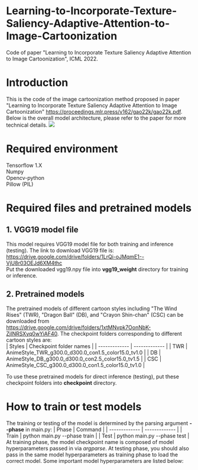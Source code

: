 # Learning-to-Incorporate-Texture-Saliency-Adaptive-Attention-to-Image-Cartoonization
Code of paper "Learning to Incorporate Texture Saliency Adaptive Attention to Image Cartoonization", ICML 2022.

# Introduction
This is the code of the image cartoonization method proposed in paper "Learning to Incorporate Texture Saliency Adaptive Attention to Image Cartoonization" <https://proceedings.mlr.press/v162/gao22k/gao22k.pdf>. Below is the overall model architecture, please refer to the paper for more technical details.
<image src="images/architecture.jpg">

# Required environment
Tensorflow 1.X <br>
Numpy <br>
Opencv-python <br>
Pillow (PIL) <br>

# Required files and pretrained models
## 1. VGG19 model file ##
This model requires VGG19 model file for both training and inference (testing). The link to download VGG19 file is: <br> <https://drive.google.com/drive/folders/1LrQi-oJMqmE1--VjU8r03OEJd6XM4thc> <br>
Put the downloaded vgg19.npy file into **vgg19_weight** directory for training or inference.
## 2. Pretrained models ##
The pretrained models of different cartoon styles including "The Wind Rises" (TWR), "Dragon Ball" (DB), and "Crayon Shin-chan" (CSC) can be downloaded from <https://drive.google.com/drive/folders/1xtMNvpk7OonNbK-ZjINRSXyq0wYiAF40>. The checkpoint folders corresponding to different cartoon styles are: <br>
|  Styles   | Checkpoint folder names  |
|  -------------  | -------------  |
| TWR  | AnimeStyle_TWR_g300.0_d300.0_con1.5_color15.0_tv1.0 |
| DB  | AnimeStyle_DB_g300.0_d300.0_con2.5_color15.0_tv1.5 |
| CSC  | AnimeStyle_CSC_g300.0_d300.0_con1.5_color15.0_tv1.0 |

To use these pretrained models for direct inference (testing), put these checkpoint folders into **checkpoint** directory.

# How to train or test models #
The training or testing of the model is determined by the parsing argument **--phase** in main.py:
|  Phase   | Command  |
|  -------------  | -------------  |
| Train  | python main.py --phase train |
| Test  | python main.py --phase test | 
At training phase, the model checkpoint name is composed of model hyperparameters passed in via _argparse_. At testing phase, you should also pass in the same model hyperparameters as training phase to load the correct model. Some important model hyperparameters are listed below: <br>
